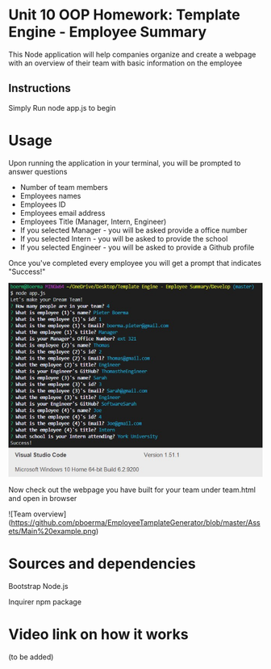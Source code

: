 # Unit 10 OOP Homework: Template Engine - Employee Summary

This Node application will help companies organize and create a webpage with an overview of their team with basic information on the employee


## Instructions

Simply Run node app.js to begin

# Usage

Upon running the application in your terminal, you will be prompted to answer questions

* Number of team members
* Employees names
* Employees ID
* Employees email address
* Employees Title (Manager, Intern, Engineer)
* If you selected Manager - you will be asked provide a office number
* If you selected Intern - you will be asked to provide the school
* If you selected Engineer - you will be asked to provide a Github profile

Once you've completed every employee you will get a prompt that indicates "Success!"

![CLI example](https://github.com/pboerma/EmployeeTamplateGenerator/blob/master/Assets/CLI.jpg)

Now check out the webpage you have built for your team under team.html and open in browser

![Team overview] (https://github.com/pboerma/EmployeeTamplateGenerator/blob/master/Assets/Main%20example.png)

# Sources and dependencies

Bootstrap
Node.js 

Inquirer npm package 


# Video link on how it works

(to be added)

# 


